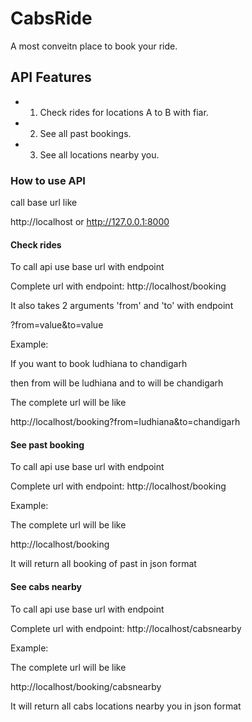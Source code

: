 # CabsRide
A most conveitn place to book your ride.

## API Features

* 1) Check rides for locations A to B with fiar.
* 2) See all past bookings.
* 3) See all locations nearby you.

### How to use API

call base url like

http://localhost or  http://127.0.0.1:8000

#### Check rides

To call api use base url with endpoint

Complete url with endpoint: http://localhost/booking

It also takes 2 arguments 'from' and 'to' with endpoint

?from=value&to=value

Example:

If you want to book ludhiana to chandigarh

then from will be ludhiana and to will be chandigarh

The complete url will be like

http://localhost/booking?from=ludhiana&to=chandigarh

#### See past booking

To call api use base url with endpoint

Complete url with endpoint: http://localhost/booking

Example:

The complete url will be like

http://localhost/booking

It will return all booking of past in json format

#### See cabs nearby

To call api use base url with endpoint

Complete url with endpoint: http://localhost/cabsnearby

Example:

The complete url will be like

http://localhost/booking/cabsnearby

It will return all cabs locations nearby you in json format
